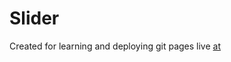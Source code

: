 # Slider

Created for learning and deploying git pages
live [at](https://abhaysingh31.github.io/Slider/)
